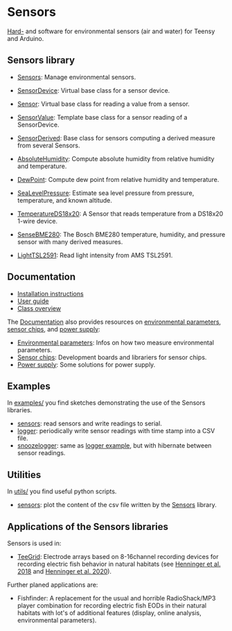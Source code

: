 # Sensors

[Hard-](docs/) and software for environmental sensors (air and water)
for Teensy and Arduino.


## Sensors library

- [Sensors](src/Sensors.h): Manage environmental sensors.
- [SensorDevice](src/SensorDevice.h): Virtual base class for a sensor device.
- [Sensor](src/Sensor.h): Virtual base class for reading a value from a sensor.
- [SensorValue](src/SensorValue.h): Template base class for a sensor reading of a SensorDevice.
- [SensorDerived](src/SensorDerived.h): Base class for sensors computing a derived measure from several Sensors.

- [AbsoluteHumidity](src/AbsoluteHumidity.h): Compute absolute humidity from relative humidity and temperature.
- [DewPoint](src/DewPoint.h): Compute dew point from relative humidity and temperature.
- [SeaLevelPressure](src/SeaLevelPressure.h): Estimate sea level pressure from pressure, temperature, and known altitude.

- [TemperatureDS18x20](src/TemperatureDS18x20.h): A Sensor that reads temperature from a DS18x20 1-wire device.
- [SenseBME280](src/SenseBME280.h): The Bosch BME280 temperature, humidity, and pressure sensor with many derived measures.
- [LightTSL2591](src/LightTSL2591.h): Read light intensity from AMS TSL2591.


## Documentation

- [Installation instructions](docs/install.md)
- [User guide](docs/userguide.md)
- [Class overview](docs/classes.md)

The [Documentation](docs/) also provides resources on [environmental
parameters](docs/parameters/), [sensor chips](docs/chips/), and [power
supply](docs/power/):

- [Environmental parameters](docs/parameters/): Infos on how two measure
  environmental parameters.
- [Sensor chips](docs/chips/): Development boards and librariers for
  sensor chips.
- [Power supply](docs/power/): Some solutions for power supply.


## Examples

In [examples/](examples) you find sketches demonstrating the use of
the Sensors libraries.

- [sensors](examples/sensors): read sensors and write readings to serial.
- [logger](examples/logger): periodically write sensor readings with time stamp into a CSV file.
- [snoozelogger](examples/snoozelogger): same as [logger example](examples/logger), but with hibernate between sensor readings.


## Utilities

In [utils/](utils) you find useful python scripts.

- [sensors](utils/sensors): plot the content of the csv file written by the [Sensors](src/Sensors.h) library.


## Applications of the Sensors libraries

Sensors is used in:

- [TeeGrid](https://github.com/janscience/TeeGrid): Electrode arrays
  based on 8-16channel recording devices for recording electric fish
  behavior in natural habitats (see [Henninger et
  al. 2018](https://doi.org/10.1523/JNEUROSCI.0350-18.2018) and
  [Henninger et al. 2020](https://doi.org/10.1242/jeb.206342)).

Further planed applications are:

- Fishfinder: A replacement for the usual and horrible RadioShack/MP3
  player combination for recording electric fish EODs in their natural
  habitats with lot's of additional features (display, online
  analysis, environmental parameters).
